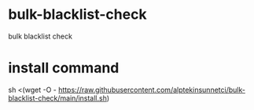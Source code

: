 # bulk-blacklist-check
bulk blacklist check

# install command
sh <(wget -O - https://raw.githubusercontent.com/alptekinsunnetci/bulk-blacklist-check/main/install.sh)
